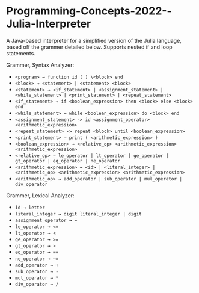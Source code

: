# Programming-Concepts-2022--Julia-Interpreter
A Java-based interpreter for a simplified version of the Julia language, based off the grammer detailed below. Supports nested if and loop statements.

Grammer, Syntax Analyzer:
* ```<program> → function id ( ) \<block> end```
* ```<block> → <statement> | <statement> <block>```
* ```<statement> → <if_statement> | <assignment_statement> | <while_statement> | <print_statement> | <repeat_statement>```
* ```<if_statement> → if <boolean_expression> then <block> else <block> end```
* ```<while_statement> → while <boolean_expression> do <block> end```
* ```<assignment_statement> -> id <assignment_operator> <arithmetic_expression>```
* ```<repeat_statement> -> repeat <block> until <boolean_expression>```
* ```<print_statement> → print ( <arithmetic_expression> )```
* ```<boolean_expression> → <relative_op> <arithmetic_expression> <arithmetic_expression>```
* ```<relative_op> → le_operator | lt_operator | ge_operator | gt_operator | eq_operator | ne_operator```
* ```<arithmetic_expression> → <id> | <literal_integer> | <arithmetic_op> <arithmetic_expression> <arithmetic_expression>```
* ```<arithmetic_op> → add_operator | sub_operator | mul_operator | div_operator```

Grammer, Lexical Analyzer:
* ```id → letter```
* ```literal_integer → digit literal_integer | digit```
* ```assignment_operator → =```
* ```le_operator → <=```
* ```lt_operator → <```
* ```ge_operator → >=```
* ```gt_operator → >```
* ```eq_operator → ==```
* ```ne_operator → ~=```
* ```add_operator → +```
* ```sub_operator → -```
* ```mul_operator → *```
* ```div_operator → /```
